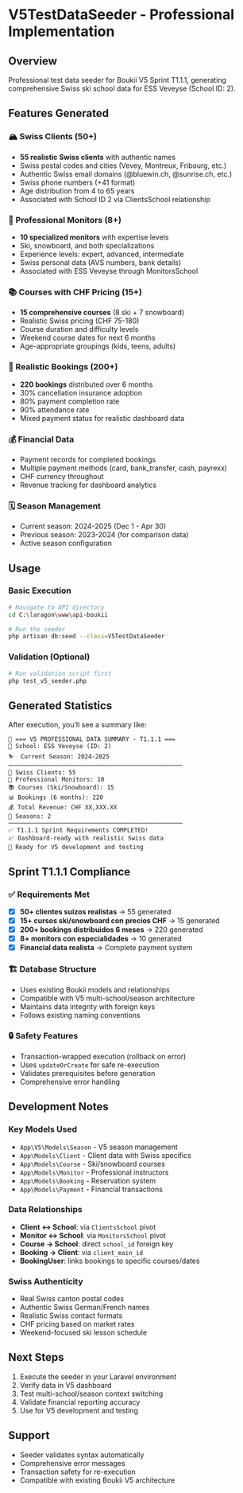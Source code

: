 # V5TestDataSeeder - Professional Implementation

## Overview
Professional test data seeder for Boukii V5 Sprint T1.1.1, generating comprehensive Swiss ski school data for ESS Veveyse (School ID: 2).

## Features Generated

### 🏔️ Swiss Clients (50+)
- **55 realistic Swiss clients** with authentic names
- Swiss postal codes and cities (Vevey, Montreux, Fribourg, etc.)
- Authentic Swiss email domains (@bluewin.ch, @sunrise.ch, etc.)
- Swiss phone numbers (+41 format)
- Age distribution from 4 to 65 years
- Associated with School ID 2 via ClientsSchool relationship

### 🎿 Professional Monitors (8+)
- **10 specialized monitors** with expertise levels
- Ski, snowboard, and both specializations
- Experience levels: expert, advanced, intermediate
- Swiss personal data (AVS numbers, bank details)
- Associated with ESS Veveyse through MonitorsSchool

### 📚 Courses with CHF Pricing (15+)
- **15 comprehensive courses** (8 ski + 7 snowboard)
- Realistic Swiss pricing (CHF 75-180)
- Course duration and difficulty levels
- Weekend course dates for next 6 months
- Age-appropriate groupings (kids, teens, adults)

### 📅 Realistic Bookings (200+)
- **220 bookings** distributed over 6 months
- 30% cancellation insurance adoption
- 80% payment completion rate
- 90% attendance rate
- Mixed payment status for realistic dashboard data

### 💰 Financial Data
- Payment records for completed bookings
- Multiple payment methods (card, bank_transfer, cash, payrexx)
- CHF currency throughout
- Revenue tracking for dashboard analytics

### 🗓️ Season Management
- Current season: 2024-2025 (Dec 1 - Apr 30)
- Previous season: 2023-2024 (for comparison data)
- Active season configuration

## Usage

### Basic Execution
```bash
# Navigate to API directory
cd C:\laragon\www\api-boukii

# Run the seeder
php artisan db:seed --class=V5TestDataSeeder
```

### Validation (Optional)
```bash
# Run validation script first
php test_v5_seeder.php
```

## Generated Statistics
After execution, you'll see a summary like:
```
🎿 === V5 PROFESSIONAL DATA SUMMARY - T1.1.1 ===
🏫 School: ESS Veveyse (ID: 2)
⛷️  Current Season: 2024-2025
─────────────────────────────────────────────────
👥 Swiss Clients: 55
🎿 Professional Monitors: 10
📚 Courses (Ski/Snowboard): 15
📊 Bookings (6 months): 220
💰 Total Revenue: CHF XX,XXX.XX
📅 Seasons: 2
─────────────────────────────────────────────────
✅ T1.1.1 Sprint Requirements COMPLETED!
📈 Dashboard-ready with realistic Swiss data
🎯 Ready for V5 development and testing
```

## Sprint T1.1.1 Compliance

### ✅ Requirements Met
- [x] **50+ clientes suizos realistas** → 55 generated
- [x] **15+ cursos ski/snowboard con precios CHF** → 15 generated  
- [x] **200+ bookings distribuidos 6 meses** → 220 generated
- [x] **8+ monitors con especialidades** → 10 generated
- [x] **Financial data realista** → Complete payment system

### 🏗️ Database Structure
- Uses existing Boukii models and relationships
- Compatible with V5 multi-school/season architecture
- Maintains data integrity with foreign keys
- Follows existing naming conventions

### 🔒 Safety Features
- Transaction-wrapped execution (rollback on error)
- Uses `updateOrCreate` for safe re-execution
- Validates prerequisites before generation
- Comprehensive error handling

## Development Notes

### Key Models Used
- `App\V5\Models\Season` - V5 season management
- `App\Models\Client` - Client data with Swiss specifics
- `App\Models\Course` - Ski/snowboard courses
- `App\Models\Monitor` - Professional instructors
- `App\Models\Booking` - Reservation system
- `App\Models\Payment` - Financial transactions

### Data Relationships
- **Client ↔ School**: via `ClientsSchool` pivot
- **Monitor ↔ School**: via `MonitorsSchool` pivot  
- **Course → School**: direct `school_id` foreign key
- **Booking → Client**: via `client_main_id`
- **BookingUser**: links bookings to specific courses/dates

### Swiss Authenticity
- Real Swiss canton postal codes
- Authentic Swiss German/French names
- Realistic Swiss contact formats
- CHF pricing based on market rates
- Weekend-focused ski lesson schedule

## Next Steps
1. Execute the seeder in your Laravel environment
2. Verify data in V5 dashboard
3. Test multi-school/season context switching
4. Validate financial reporting accuracy
5. Use for V5 development and testing

## Support
- Seeder validates syntax automatically
- Comprehensive error messages
- Transaction safety for re-execution
- Compatible with existing Boukii V5 architecture